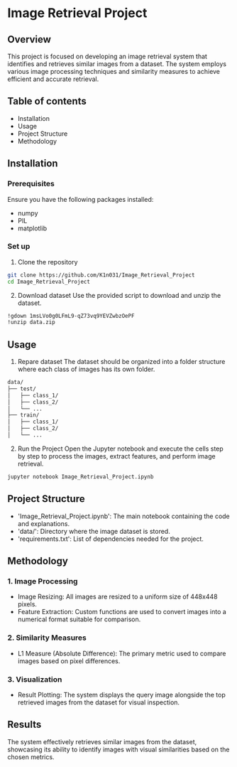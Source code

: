 # Image Retrieval Project

## Overview
This project is focused on developing an image retrieval system that identifies and retrieves similar images from a dataset. The system employs various image processing techniques and similarity measures to achieve efficient and accurate retrieval.

## Table of contents
* Installation
* Usage
* Project Structure
* Methodology

## Installation
### Prerequisites
Ensure you have the following packages installed:
* numpy
* PIL
* matplotlib

### Set up
1. Clone the repository
```bash
git clone https://github.com/K1n031/Image_Retrieval_Project
cd Image_Retrieval_Project
```
2. Download dataset
Use the provided script to download and unzip the dataset.
```bash
!gdown 1msLVo0g0LFmL9-qZ73vq9YEVZwbzOePF
!unzip data.zip
```

## Usage
1. Repare dataset
The dataset should be organized into a folder structure where each class of images has its own folder.
```bash
data/
├── test/
│   ├── class_1/
│   ├── class_2/
│   └── ...
├── train/
│   ├── class_1/
│   ├── class_2/
│   └── ...
```
2. Run the Project
Open the Jupyter notebook and execute the cells step by step to process the images, extract features, and perform image retrieval.
```bash
jupyter notebook Image_Retrieval_Project.ipynb
```

## Project Structure
* 'Image_Retrieval_Project.ipynb': The main notebook containing the code and explanations.
* 'data/': Directory where the image dataset is stored.
* 'requirements.txt': List of dependencies needed for the project.

## Methodology
### 1. Image Processing
* Image Resizing: All images are resized to a uniform size of 448x448 pixels.
* Feature Extraction: Custom functions are used to convert images into a numerical format suitable for comparison.

### 2. Similarity Measures
* L1 Measure (Absolute Difference): The primary metric used to compare images based on pixel differences.

### 3. Visualization
* Result Plotting: The system displays the query image alongside the top retrieved images from the dataset for visual inspection.

## Results
The system effectively retrieves similar images from the dataset, showcasing its ability to identify images with visual similarities based on the chosen metrics.
